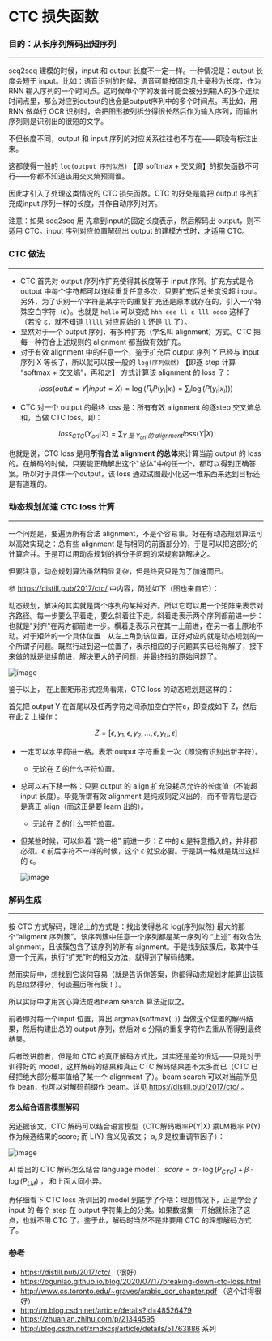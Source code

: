 # CTC 损失函数

### 目的：从长序列解码出短序列
----
seq2seq 建模的时候，input 和 output 长度不一定一样。一种情况是：output 长度会短于 input。比如：语音识别的时候，语音可能按固定几十毫秒为长度，作为 RNN 输入序列的一个时间点。这时候单个字的发音可能会被分到输入的多个连续时间点里，那么对应到output的也会是output序列中的多个时间点。再比如，用 RNN 做单行 OCR 识别时，会把图形按列拆分得很长然后作为输入序列，而输出序列则是识别出的很短的文字。

不但长度不同，output 和 input 序列的对应关系往往也不存在——即没有标注出来。

这都使得一般的 `log(output 序列似然)` 【即 softmax + 交叉熵】的损失函数不可行——你都不知道该用交叉熵预测谁。

因此才引入了处理这类情况的 CTC 损失函数。CTC 的好处是能把 output 序列扩充成input 序列一样的长度，并作自动序列对齐。

注意：如果 seq2seq 用 先拿到input的固定长度表示，然后解码出 output，则不适用 CTC。input 序列对应位置解码出 output 的建模方式时，才适用 CTC。

### CTC 做法
----

- CTC 首先对 output 序列作扩充使得其长度等于 input 序列。扩充方式是令 output 中每个字符都可以连续重复任意多次，只要扩充后总长度没超 input。另外，为了识别一个字符是某字符的重复扩充还是原本就存在的，引入一个特殊空白字符（ε）。也就是 `hello` 可以变成 `hhh eee ll ε lll oooo` 这样子（若没 ε，就不知道 `lllll` 对应原始的 `l` 还是 `ll` 了）。
- 显然对于一个 output 序列，有多种扩充（学名叫 alignment）方式。CTC 把每一种符合上述规则的 alignment 都当做有效扩充。
- 对于有效 alignment 中的任意一个，鉴于扩充后 output 序列 Y 已经与 input 序列 X 等长了，所以就可以按一般的 `log(序列似然)` 【即逐 step 计算 “softmax + 交叉熵”，再和之】 方式计算该 alignment 的 loss 了：

$$loss(outut=Y|input=X) = \log(\Pi_i P(y_i|x_i) = \sum_i \log(P(y_i|x_i)))$$
  
- CTC 对一个 output 的最终 loss 是：所有有效 alignment 的逐step 交叉熵总和，当做 CTC loss。即：

$$loss_{CTC}(Y_{ori}|X) = \sum_{Y\ 是\ Y_{ori}\ 的\ alignment} loss(Y|X)$$


也就是说，CTC loss 是用**所有合法 alignment 的总体**来计算当前 output 的 loss 的。在解码的时候，只要能正确解出这个"总体"中的任一个，都可以得到正确答案。所以对于具体一个output，该 loss 通过试图最小化这一堆东西来达到目标还是有道理的。

### 动态规划加速 CTC loss 计算
----

一个问题是，要遍历所有合法 alignment，不是个容易事。好在有动态规划算法可以高效实现之：总有些 alignment 是有相同的前面部分的，于是可以把这部分的计算合并。于是可以用动态规划的拆分子问题的常规套路解决之。

但要注意，动态规划算法虽然稍显复杂，但是终究只是为了加速而已。

参 https://distill.pub/2017/ctc/ 中内容，简述如下（图也来自它）：

动态规划，解决的其实就是两个序列的某种对齐。所以它可以用一个矩阵来表示对齐路径。每一步要么平着走，要么斜着往下走。斜着走表示两个序列都前进一步：也就是"对齐"在两方都前进一步。横着走表示只在其一上前进，在另一者上原地不动。对于矩阵的一个具体位置：从左上角到该位置，正好对应的就是动态规划的一个所谓子问题。既然行进到这一位置了，表示相应的子问题其实已经得解了，接下来做的就是继续前进，解决更大的子问题，并最终指的原始问题了。

![image](https://github.com/user-attachments/assets/1db40ab5-7fc1-48a6-83d6-4aa0ad567212)

鉴于以上， 在上图矩形形式视角看来，CTC loss 的动态规划是这样的：

首先把 output Y 在首尾以及任两字符之间添加空白字符ε，即变成如下 Z，然后在此 Z 上操作：

$$
Z = [ϵ , y_1 , ϵ , y_2 , … , ϵ , y_U , ϵ]
$$

- 一定可以水平前进一格。表示 output 字符重复一次（即没有识别出新字符）。
  - 无论在 Z 的什么字符位置。
- 总可以右下移一格：只要 output 的 align 扩充没耗尽允许的长度值（不能超 input 长度）。毕竟所谓有效 alignment 是纯规则定义出的，而不管背后是否是真正 align（而这正是要 learn 出的）。
  - 无论在 Z 的什么字符位置。
- 但某些时候，可以斜着 “跳一格” 前进一步：Z 中的 ϵ 是特意插入的，并非都必须。ϵ 前后字符不一样的时候，这个 ϵ 就没必要。于是跳一格就是跳过这样的 ϵ。
  
  ![image](https://github.com/user-attachments/assets/d5150948-b656-4920-aa75-bd0239e9c5b4)


### 解码生成
----

按 CTC 方式解码，理论上的方式是：找出使得总和 log(序列似然) 最大的那个“aligment 序列簇”，该序列簇中任意一个序列都是某一序列的 “上述” 有效合法 alignment，且该簇包含了该序列的所有 aignment。于是找到该簇后，取其中任意一个元素，执行“扩充”时的相反方法，就得到了解码结果。

然而实际中，想找到它谈何容易（就是告诉你答案，你都得动态规划才能算出该簇的总似然得分，何谈遍历所有簇！）。

所以实际中才用贪心算法或者beam search 算法近似之。

前者即对每一个input 位置，算出 argmax(softmax(..)) 当做这个位置的解码结果，然后构建出总的 output 序列，然后对 ε 分隔的重复字符作去重从而得到最终结果。

后者改进前者，但是和 CTC 的真正解码方式比，其实还是差的很远——只是对于训得好的 model，这样解码的结果和真正 CTC 解码结果差不太多而已（CTC 已经把绝大部分概率值给了某一个 alignment 了）。beam search 可以对当前所见作 bean，也可以对解码前缀作 beam。详见  https://distill.pub/2017/ctc/ 。

#### 怎么结合语言模型解码

另还据该文，CTC 解码可以结合语言模型（CTC解码概率P(Y|X) 乘LM概率 P(Y) 作为候选结果的score; 而 L(Y) 含义见该文； $\alpha, \beta$ 是权重调节因子）：

![image](https://github.com/user-attachments/assets/3d27fc9b-2115-4813-a33f-64cf16a54068)

AI 给出的 CTC 解码怎么结合 language model： $score = α ⋅ \log(P_{CTC}​) + β ⋅ \log(P_{LM}​)$ ， 和上面大同小异。

再仔细看下 CTC loss 所训出的 model 到底学了个啥：理想情况下，正是学会了 input 的 每个 step 在 output 字符集上的分类。如果数据集一开始就标注了这点，也就不用 CTC 了。鉴于此，解码时当然不是非要用 CTC 的理想解码方式了。



### 参考
- https://distill.pub/2017/ctc/ （很好）
- https://ogunlao.github.io/blog/2020/07/17/breaking-down-ctc-loss.html
- http://www.cs.toronto.edu/~graves/arabic_ocr_chapter.pdf （这个讲得很好）
- http://m.blog.csdn.net/article/details?id=48526479
- https://zhuanlan.zhihu.com/p/21344595
- http://blog.csdn.net/xmdxcsj/article/details/51763886 系列

